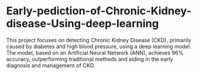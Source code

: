 # Early-pediction-of-Chronic-Kidney-disease-Using-deep-learning
This project focuses on detecting Chronic Kidney Disease (CKD), primarily caused by diabetes and high blood pressure, using a deep learning model. The model, based on an Artificial Neural Network (ANN), achieves 96% accuracy, outperforming traditional methods and aiding in the early diagnosis and management of CKD.
